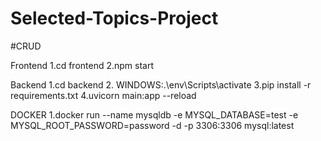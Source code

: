 # Selected-Topics-Project

#CRUD

Frontend
1.cd frontend
2.npm start

Backend
1.cd backend
2. WINDOWS:.\env\Scripts\activate
3.pip install -r requirements.txt
4.uvicorn main:app --reload

DOCKER
1.docker run --name mysqldb -e MYSQL_DATABASE=test -e MYSQL_ROOT_PASSWORD=password -d -p 3306:3306 mysql:latest

